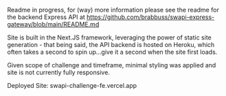 Readme in progress, for (way) more information please see the readme for the backend Express API at https://github.com/brabbuss/swapi-express-gateway/blob/main/README.md

Site is built in the Next.JS framework, leveraging the power of static site generation - that being said, the API backend is hosted on Heroku, which often takes a second to spin up...give it a second when the site first loads.

Given scope of challenge and timeframe, minimal styling was applied and site is not currently fully responsive. 

Deployed Site: swapi-challenge-fe.vercel.app
